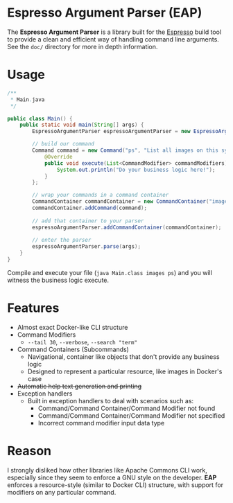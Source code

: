 # Espresso Argument Parser (EAP)
The **Espresso Argument Parser** is a library built for the [Espresso](https://github.com/hlafaille/espresso) build tool
to provide a clean and efficient way of handling command line arguments. See the `doc/` directory for more in depth 
information.

# Usage
```java
/**
 * Main.java
 */

public class Main() {
    public static void main(String[] args) {
        EspressoArgumentParser espressoArgumentParser = new EspressoArgumentParser("Docker", "Containers, yo!");

        // build our command
        Command command = new Command("ps", "List all images on this system") {
            @Override
            public void execute(List<CommandModifier> commandModifiers) {
                System.out.println("Do your business logic here!");
            }
        };

        // wrap your commands in a command container
        CommandContainer commandContainer = new CommandContainer("images", "Show all top level images");
        commandContainer.addCommand(command);
        
        // add that container to your parser
        espressoArgumentParser.addCommandContainer(commandContainer);
        
        // enter the parser
        espressoArgumentParser.parse(args);
    }
}
```
Compile and execute your file (`java Main.class images ps`) and you will witness the business logic execute.

# Features
* Almost exact Docker-like CLI structure
* Command Modifiers
  * `--tail 30`, `--verbose`, `--search "term"`
* Command Containers (Subcommands)
  * Navigational, container like objects that don't provide any business logic
  * Designed to represent a particular resource, like images in Docker's case
* ~~Automatic help text generation and printing~~
* Exception handlers
  * Built in exception handlers to deal with scenarios such as:
    * Command/Command Container/Command Modifier not found
    * Command/Command Container/Command Modifier not specified
    * Incorrect command modifier input data type

# Reason
I strongly disliked how other libraries like Apache Commons CLI work, especially since they seem to enforce a GNU style
on the developer. **EAP** enforces a resource-style (similar to Docker CLI) structure, with support for modifiers on any
particular command.